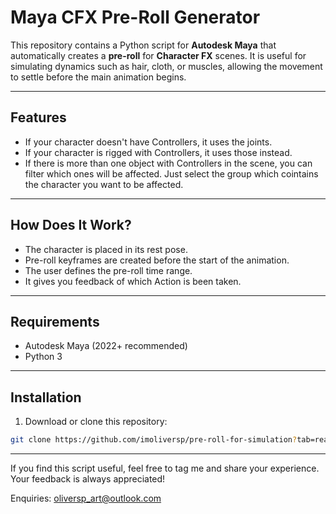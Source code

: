 # Maya CFX Pre-Roll Generator

This repository contains a Python script for **Autodesk Maya** that automatically creates a **pre-roll** for **Character FX** scenes. It is useful for simulating dynamics such as hair, cloth, or muscles, allowing the movement to settle before the main animation begins.

---

## Features

- If your character doesn't have Controllers, it uses the joints.
- If your character is rigged with Controllers, it uses those instead.
- If there is more than one object with Controllers in the scene, you can filter which ones will be affected. Just select the group which cointains the character you want to be affected.

---

## How Does It Work?

- The character is placed in its rest pose.
- Pre-roll keyframes are created before the start of the animation.
- The user defines the pre-roll time range.
- It gives you feedback of which Action is been taken.

---

## Requirements

- Autodesk Maya (2022+ recommended)
- Python 3

---

## Installation

1. Download or clone this repository:

```bash
git clone https://github.com/imoliversp/pre-roll-for-simulation?tab=readme-ov-file
```
---
If you find this script useful, feel free to tag me and share your experience. Your feedback is always appreciated!

Enquiries: oliversp_art@outlook.com